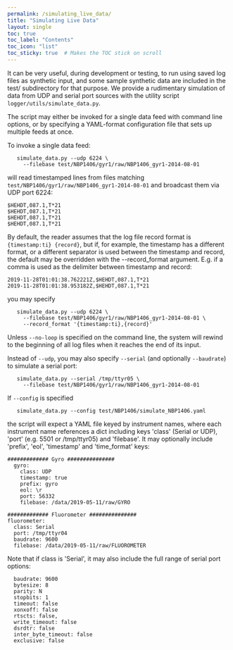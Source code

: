```yaml
---
permalink: /simulating_live_data/
title: "Simulating Live Data"
layout: single
toc: true
toc_label: "Contents"
toc_icon: "list"
toc_sticky: true  # Makes the TOC stick on scroll
---
```

It can be very useful, during development or testing, to run using
saved log files as synthetic input, and some sample synthetic data are
included in the test/ subdirectory for that purpose. We provide a
rudimentary simulation of data from UDP and serial port sources with
the utility script `logger/utils/simulate_data.py`.

The script may either be invoked for a single data feed with command
line options, or by specifying a YAML-format configuration file that
sets up multiple feeds at once.

To invoke a single data feed:

```
   simulate_data.py --udp 6224 \
     --filebase test/NBP1406/gyr1/raw/NBP1406_gyr1-2014-08-01
```

will read timestamped lines from files matching
`test/NBP1406/gyr1/raw/NBP1406_gyr1-2014-08-01` and broadcast them via
UDP port 6224:

```
$HEHDT,087.1,T*21
$HEHDT,087.1,T*21
$HEHDT,087.1,T*21
$HEHDT,087.1,T*21
```

By default, the reader assumes that the log file record format is `{timestamp:ti} {record}`, 
but if, for example, the timestamp has a different format, or a different
separator is used between the timestamp and record, the default may be
overridden with the --record_format argument. E.g. if a comma is used
as the delimiter between timestamp and record:
```
2019-11-28T01:01:38.762221Z,$HEHDT,087.1,T*21
2019-11-28T01:01:38.953182Z,$HEHDT,087.1,T*21
```
you may specify
```
   simulate_data.py --udp 6224 \
     --filebase test/NBP1406/gyr1/raw/NBP1406_gyr1-2014-08-01 \
     --record_format '{timestamp:ti},{record}'
```

Unless `--no-loop` is specified on the command line, the system will
rewind to the beginning of all log files when it reaches the end of
its input.

Instead of `--udp`, you may also specify `--serial` (and optionally
`--baudrate`) to simulate a serial port:

```
   simulate_data.py --serial /tmp/ttyr05 \
     --filebase test/NBP1406/gyr1/raw/NBP1406_gyr1-2014-08-01
```

If `--config` is specified

```
   simulate_data.py --config test/NBP1406/simulate_NBP1406.yaml
```

the script will expect a YAML file keyed by instrument names, where
each instrument name references a dict including keys 'class' (Serial
or UDP), 'port' (e.g. 5501 or /tmp/ttyr05) and 'filebase'. It may
optionally include 'prefix', 'eol', 'timestamp' and 'time\_format'
keys:

```
############# Gyro ###############
  gyro:
    class: UDP
    timestamp: true
    prefix: gyro
    eol: \r
    port: 56332
    filebase: /data/2019-05-11/raw/GYRO

############# Fluorometer ###############
fluorometer:
  class: Serial
  port: /tmp/ttyr04
  baudrate: 9600
  filebase: /data/2019-05-11/raw/FLUOROMETER
```

Note that if class is 'Serial', it may also include the full range of
serial port options:

```
  baudrate: 9600
  bytesize: 8
  parity: N
  stopbits: 1
  timeout: false
  xonxoff: false
  rtscts: false,
  write_timeout: false
  dsrdtr: false
  inter_byte_timeout: false
  exclusive: false
```
